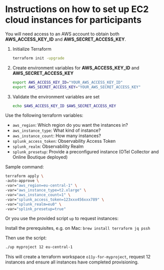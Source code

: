 # Instructions on how to set up EC2 cloud instances for participants

You will need access to an AWS account to obtain both **AWS_ACCESS_KEY_ID** and **AWS_SECRET_ACCESS_KEY**.

1. Initialize Terraform

    ```bash
    terraform init -upgrade
    ```

1. Create environment variables for **AWS_ACCESS_KEY_ID** and **AWS_SECRET_ACCESS_KEY**

    ```bash
    export AWS_ACCESS_KEY_ID="YOUR_AWS_ACCESS_KEY_ID"
    export AWS_SECRET_ACCESS_KEY="YOUR_AWS_SECRET_ACCESS_KEY"
    ```

1. Validate the environment variables are set

    ```bash
    echo $AWS_ACCESS_KEY_ID $AWS_SECRET_ACCESS_KEY
    ```

Use the following terraform variables:

- `aws_region`: Which region do you want the instances in?
- `aws_instance_type`: What kind of instance?
- `aws_instance_count`: How many instances?
- `splunk_access_token`: Observability Access Token
- `splunk_realm`: Observability Realm
- `splunk_presetup`: Provide a preconfigured instance (OTel Collector and Online Boutique deployed)

Sample command:

```bash
terraform apply \
-auto-approve \
-var="aws_region=eu-central-1" \
-var="aws_instance_type=t2.xlarge" \
-var="aws_instance_count=1" \
-var="splunk_access_token=123xxx456xxx789" \
-var="splunk_realm=eu0" \
-var="splink_presetup=true"
```

Or you use the provided script `up` to request instances:

Install the prerequisites, e.g. on Mac: `brew install terraform jq pssh`

Then use the script:

```bash
./up myproject 12 eu-central-1
```

This will create a terraform workspace `o11y-for-myproject`, request 12 instances and ensure all instances have completed provisioning.
